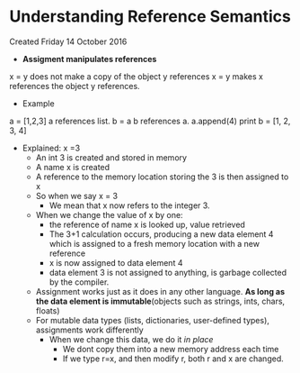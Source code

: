 # Understanding Reference Semantics
Created Friday 14 October 2016


* **Assigment manipulates references**

x = y does not make a copy of the object y references
x = y makes x references the object y references.

* Example

a = [1,2,3] a references list.
b = a		b references a.
a.append(4)	
print b = [1, 2, 3, 4]

* Explained: x =3
	* An int 3 is created and stored in memory
	* A name x is created
	* A reference to the memory location storing the 3 is then assigned to x
	* So when we say x = 3
		* We mean that x now refers to the integer 3.
	* When we change the value of x by one:
		* the reference of name x is looked up, value retrieved
		* The 3+1 calculation occurs, producing a new data element 4 which is assigned to a fresh memory location with a new reference
		* x is now assigned to data element 4
		* data element 3 is not assigned to anything, is garbage collected by the compiler.
	* Assignment works just as it does in any other language. **As long as the data element is immutable**(objects such as strings, ints, chars, floats)
	* For mutable data types (lists, dictionaries, user-defined types), assignments work differently
		* When we change this data, we do it *in place*
			* We dont copy them into a new memory address each time
			* If we type r=x, and then modify r, both r and x are changed.



